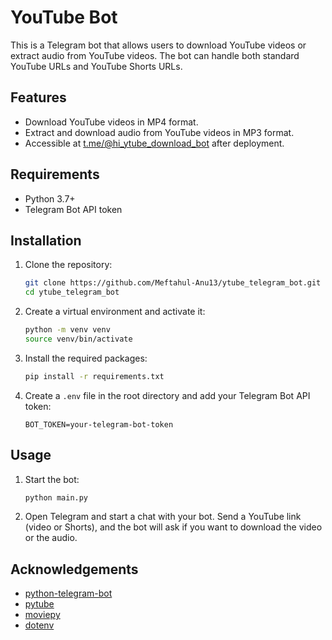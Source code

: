 # YouTube Bot

This is a Telegram bot that allows users to download YouTube videos or extract audio from YouTube videos. The bot can handle both standard YouTube URLs and YouTube Shorts URLs.

## Features
- Download YouTube videos in MP4 format.
- Extract and download audio from YouTube videos in MP3 format.
- Accessible at [t.me/@hi_ytube_download_bot](https://t.me/hi_ytube_download_bot) after deployment.

## Requirements

- Python 3.7+
- Telegram Bot API token

## Installation

1. Clone the repository:

    ```sh
    git clone https://github.com/Meftahul-Anu13/ytube_telegram_bot.git
    cd ytube_telegram_bot
    ```

2. Create a virtual environment and activate it:

    ```sh
    python -m venv venv
    source venv/bin/activate  
    ```

3. Install the required packages:

    ```sh
    pip install -r requirements.txt
    ```

4. Create a `.env` file in the root directory and add your Telegram Bot API token:

    ```env
    BOT_TOKEN=your-telegram-bot-token
    ```


## Usage

1. Start the bot:

    ```sh
    python main.py
    ```

2. Open Telegram and start a chat with your bot. Send a YouTube link (video or Shorts), and the bot will ask if you want to download the video or the audio.

## Acknowledgements

- [python-telegram-bot](https://github.com/python-telegram-bot/python-telegram-bot)
- [pytube](https://github.com/kszczepanskidev/pytube)
- [moviepy](https://github.com/Zulko/moviepy)
- [dotenv](https://github.com/theskumar/python-dotenv)
